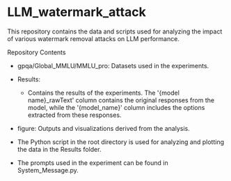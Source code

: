 # LLM_watermark_attack

This repository contains the data and scripts used for analyzing the impact of various watermark removal attacks on LLM performance.

Repository Contents
- gpqa/Global_MMLU/MMLU_pro: Datasets used in the experiments.
- Results:
  - Contains the results of the experiments. The '{model name}_rawText' column contains the original responses from the model, while the '{model_name}' column includes the options extracted from these responses. 
- figure: Outputs and visualizations derived from the analysis.

- The Python script in the root directory is used for analyzing and plotting the data in the Results folder.
- The prompts used in the experiment can be found in System_Message.py.
